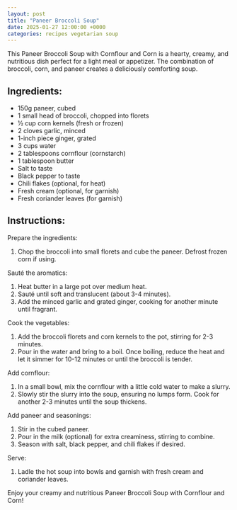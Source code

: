```yaml
---
layout: post
title: "Paneer Broccoli Soup"
date: 2025-01-27 12:00:00 +0000
categories: recipes vegetarian soup
---
```


This Paneer Broccoli Soup with Cornflour and Corn is a hearty, creamy, and nutritious dish perfect for a light meal or appetizer. The combination of broccoli, corn, and paneer creates a deliciously comforting soup.

## Ingredients:
<ul class="ingredients-list"> 
    <li class="ingredient">150g paneer, cubed</li> 
    <li class="ingredient">1 small head of broccoli, chopped into florets</li> 
    <li class="ingredient">½ cup corn kernels (fresh or frozen)</li> 
    <li class="ingredient">2 cloves garlic, minced</li> 
    <li class="ingredient">1-inch piece ginger, grated</li> 
    <li class="ingredient">3 cups water</li> 
    <li class="ingredient">2 tablespoons cornflour (cornstarch)</li> 
    <li class="ingredient">1 tablespoon butter</li> 
    <li class="ingredient">Salt to taste</li> 
    <li class="ingredient">Black pepper to taste</li> 
    <li class="ingredient">Chili flakes (optional, for heat)</li> 
    <li class="ingredient">Fresh cream (optional, for garnish)</li> 
    <li class="ingredient">Fresh coriander leaves (for garnish)</li> 
</ul>

## Instructions:
Prepare the ingredients:
1. Chop the broccoli into small florets and cube the paneer. Defrost frozen corn if using.

Sauté the aromatics:
1. Heat butter in a large pot over medium heat.
2. Sauté until soft and translucent (about 3-4 minutes).
3. Add the minced garlic and grated ginger, cooking for another minute until fragrant.

Cook the vegetables:
1. Add the broccoli florets and corn kernels to the pot, stirring for 2-3 minutes.
2. Pour in the water and bring to a boil. Once boiling, reduce the heat and let it simmer for 10-12 minutes or until the broccoli is tender.


Add cornflour:
1. In a small bowl, mix the cornflour with a little cold water to make a slurry.
2. Slowly stir the slurry into the soup, ensuring no lumps form. Cook for another 2-3 minutes until the soup thickens.

Add paneer and seasonings:
1. Stir in the cubed paneer.
2. Pour in the milk (optional) for extra creaminess, stirring to combine.
3. Season with salt, black pepper, and chili flakes if desired.

Serve:
1. Ladle the hot soup into bowls and garnish with fresh cream and coriander leaves.

Enjoy your creamy and nutritious Paneer Broccoli Soup with Cornflour and Corn!